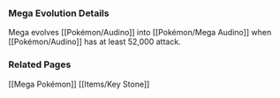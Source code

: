 ### Mega Evolution Details
Mega evolves [[Pokémon/Audino]] into [[Pokémon/Mega Audino]] when [[Pokémon/Audino]] has at least 52,000 attack.

### Related Pages
[[Mega Pokémon]]
[[Items/Key Stone]]